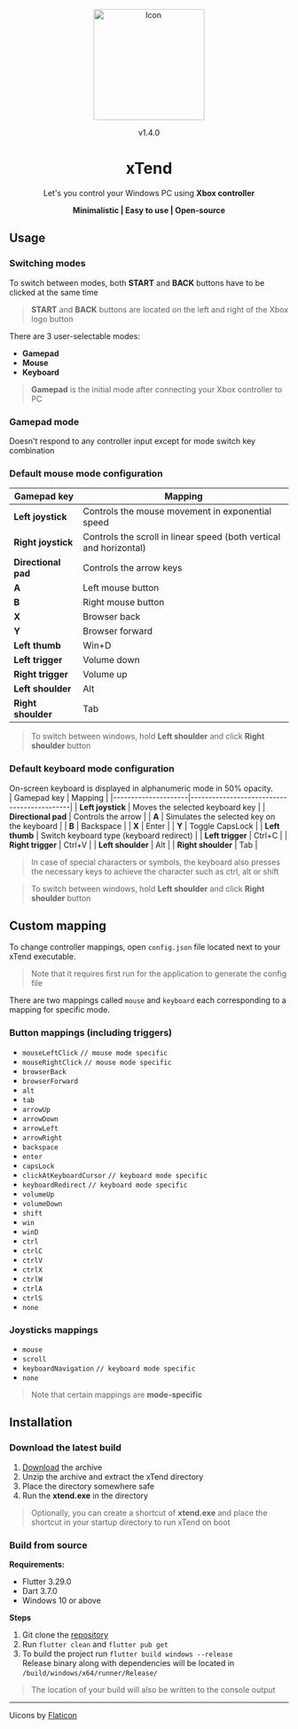 <div align="center">
    <img src="./windows/runner/resources/app_icon.ico" alt="Icon" width="200" height="200">
    <p id="version">v1.4.0</p>
    <h1>xTend</h1>
    <p>Let's you control your Windows PC using <b>Xbox controller</b></p>
    <p style="font-size:14px;"><b>Minimalistic | Easy to use | Open-source</b></p>
</div>


## Usage
### Switching modes
To switch between modes, both **START** and **BACK** buttons have to be clicked at the same time
>  **START** and **BACK** buttons are located on the left and right of the Xbox logo button

There are 3 user-selectable modes:
-  **Gamepad**
-  **Mouse**
-  **Keyboard**  
>**Gamepad** is the initial mode after connecting your Xbox controller to PC

### Gamepad mode
Doesn't respond to any controller input except for mode switch key combination
### Default mouse mode configuration
| Gamepad key         | Mapping                                                            |
|---------------------|--------------------------------------------------------------------|
| **Left joystick**   | Controls the mouse movement in exponential speed                   |
| **Right joystick**  | Controls the scroll in linear speed (both vertical and horizontal) |
| **Directional pad** | Controls the arrow keys                                            |
| **A**               | Left mouse button                                                  |
| **B**               | Right mouse button                                                 |
| **X**               | Browser back                                                       |
| **Y**               | Browser forward                                                    |
| **Left thumb**      | Win+D                                                              |
| **Left trigger**    | Volume down                                                        |
| **Right trigger**   | Volume up                                                          |
| **Left shoulder**   | Alt                                                                |
| **Right shoulder**  | Tab                                                                |
> To switch between windows, hold **Left shoulder** and click **Right shoulder** button

### Default keyboard mode configuration
On-screen keyboard is displayed in alphanumeric mode in 50% opacity.  
| Gamepad key         | Mapping                                    |
|---------------------|--------------------------------------------|
| **Left joystick**   | Moves the selected keyboard key            |
| **Directional pad** | Controls the arrow                         |
| **A**               | Simulates the selected key on the keyboard |
| **B**               | Backspace                                  |
| **X**               | Enter                                      |
| **Y**               | Toggle CapsLock                            |
| **Left thumb**      | Switch keyboard type (keyboard redirect)   |
| **Left trigger**    | Ctrl+C                                     |
| **Right trigger**   | Ctrl+V                                     |
| **Left shoulder**   | Alt                                        |
| **Right shoulder**  | Tab                                        |
> In case of special characters or symbols, the keyboard also presses the necessary keys to achieve the character such as ctrl, alt or shift

> To switch between windows, hold **Left shoulder** and click **Right shoulder** button  

## Custom mapping
To change controller mappings, open `config.json` file located next to your xTend executable.  
> Note that it requires first run for the application to generate the config file  

There are two mappings called `mouse` and `keyboard` each corresponding to a mapping for specific mode.  
### Button mappings (including triggers)
- `mouseLeftClick` `// mouse mode specific`
- `mouseRightClick` `// mouse mode specific`
- `browserBack`
- `browserForward`
- `alt`
- `tab`
- `arrowUp`
- `arrowDown`
- `arrowLeft`
- `arrowRight`
- `backspace`
- `enter`
- `capsLock`
- `clickAtKeyboardCursor` `// keyboard mode specific`
- `keyboardRedirect` `// keyboard mode specific`
- `volumeUp`
- `volumeDown`
- `shift`
- `win`
- `winD`
- `ctrl`
- `ctrlC`
- `ctrlV`
- `ctrlX`
- `ctrlW`
- `ctrlA`
- `ctrlS`
- `none`

### Joysticks mappings
- `mouse`
- `scroll`
- `keyboardNavigation` `// keyboard mode specific`
- `none`
> Note that certain mappings are **mode-specific**

## Installation  
### Download the latest build  
1.  [Download](https://github.com/kulishnik22/xTend/releases/download/v1.4.0/xTend.zip) the archive
2. Unzip the archive and extract the xTend directory
3. Place the directory somewhere safe
4. Run the **xtend.exe** in the directory
> Optionally, you can create a shortcut of **xtend.exe** and place the shortcut in your startup directory to run xTend on boot
### Build from source
**Requirements:**
- Flutter 3.29.0
- Dart 3.7.0
- Windows 10 or above

**Steps**
1. Git clone the [repository](https://github.com/kulishnik22/xTend.git)
2. Run `flutter clean` and `flutter pub get`
3. To build the project run `flutter build windows --release`  
Release binary along with dependencies will be located in `/build/windows/x64/runner/Release/`  
> The location of your build will also be written to the console output  

___
Uicons by [Flaticon](https://www.flaticon.com)
